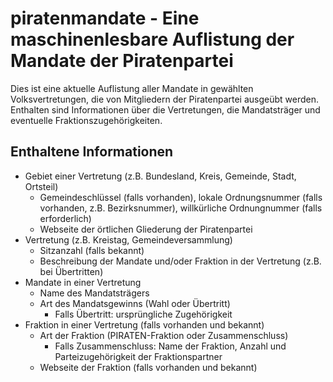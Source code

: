 # piratenmandate - Eine maschinenlesbare Auflistung der Mandate der Piratenpartei

Dies ist eine aktuelle Auflistung aller Mandate in gewählten Volksvertretungen, die von Mitgliedern der Piratenpartei ausgeübt werden. Enthalten sind Informationen über die Vertretungen, die Mandatsträger und eventuelle Fraktionszugehörigkeiten.

## Enthaltene Informationen

* Gebiet einer Vertretung (z.B. Bundesland, Kreis, Gemeinde, Stadt, Ortsteil)
    * Gemeindeschlüssel (falls vorhanden), lokale Ordnungsnummer (falls vorhanden, z.B. Bezirksnummer), willkürliche Ordnungnummer (falls erforderlich)
    * Webseite der örtlichen Gliederung der Piratenpartei
* Vertretung (z.B. Kreistag, Gemeindeversammlung)
    * Sitzanzahl (falls bekannt)
    * Beschreibung der Mandate und/oder Fraktion in der Vertretung (z.B. bei Übertritten)
* Mandate in einer Vertretung
    * Name des Mandatsträgers
    * Art des Mandatsgewinns (Wahl oder Übertritt)
        * Falls Übertritt: ursprüngliche Zugehörigkeit
* Fraktion in einer Vertretung (falls vorhanden und bekannt)
    * Art der Fraktion (PIRATEN-Fraktion oder Zusammenschluss)
        * Falls Zusammenschluss: Name der Fraktion, Anzahl und Parteizugehörigkeit der Fraktionspartner
    * Webseite der Fraktion (falls vorhanden und bekannt)
